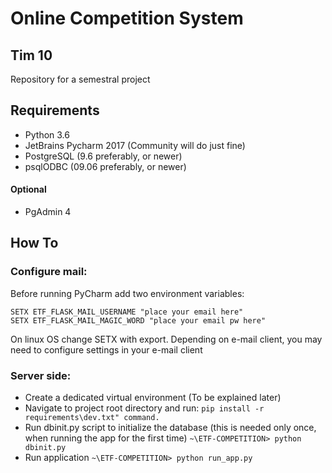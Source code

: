 # Online Competition System
## Tim 10

Repository for a semestral project

## Requirements
- Python 3.6
- JetBrains Pycharm 2017 (Community will do just fine)
- PostgreSQL (9.6 preferably, or newer)
- psqlODBC (09.06 preferably, or newer)

#### Optional 
- PgAdmin 4

## How To
### Configure mail:
Before running PyCharm add two environment variables:
```
SETX ETF_FLASK_MAIL_USERNAME "place your email here"
SETX ETF_FLASK_MAIL_MAGIC_WORD "place your email pw here"
```
  
 On linux OS change SETX with export.
 Depending on e-mail client, you may need to configure settings in your e-mail client
 
### Server side:
  - Create a dedicated virtual environment (To be explained later)
  - Navigate to project root directory and run: ```pip install -r requirements\dev.txt" command.```
  - Run dbinit.py script to initialize the database (this is needed only once, when running the app for the first time) ```~\ETF-COMPETITION> python dbinit.py```
  - Run application ```~\ETF-COMPETITION> python run_app.py```
